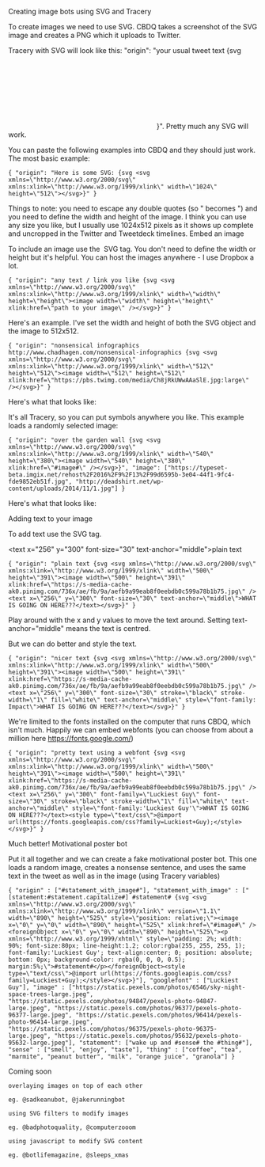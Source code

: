 Creating image bots using SVG and Tracery

To create images we need to use SVG. CBDQ takes a screenshot of the SVG image and creates a PNG which it uploads to Twitter.

Tracery with SVG will look like this: "origin": "your usual tweet text {svg <svg>YOUR SVG CODE</svg>}". Pretty much any SVG will work.

You can paste the following examples into CBDQ and they should just work.
The most basic example:

    { "origin": "Here is some SVG: {svg <svg xmlns=\"http://www.w3.org/2000/svg\" xmlns:xlink=\"http://www.w3.org/1999/xlink\" width=\"1024\" height=\"512\"></svg>}" }

Things to note: you need to escape any double quotes (so " becomes \") and you need to define the width and height of the image. I think you can use any size you like, but I usually use 1024x512 pixels as it shows up complete and uncropped in the Twitter and Tweetdeck timelines.
Embed an image

To include an image use the <image> SVG tag. You don't need to define the width or height but it's helpful. You can host the images anywhere - I use Dropbox a lot.

    { "origin": "any text / link you like {svg <svg xmlns=\"http://www.w3.org/2000/svg\" xmlns:xlink=\"http://www.w3.org/1999/xlink\" width=\"width\" height=\"height\"><image width=\"width\" height=\"height\" xlink:href=\"path to your image\" /></svg>}" }

Here's an example. I've set the width and height of both the SVG object and the image to 512x512.

    { "origin": "nonsensical infographics http://www.chadhagen.com/nonsensical-infographics {svg <svg xmlns=\"http://www.w3.org/2000/svg\" xmlns:xlink=\"http://www.w3.org/1999/xlink\" width=\"512\" height=\"512\"><image width=\"512\" height=\"512\" xlink:href=\"https://pbs.twimg.com/media/Ch8jRkUWwAAaSlE.jpg:large\" /></svg>}" }

Here's what that looks like:

It's all Tracery, so you can put symbols anywhere you like. This example loads a randomly selected image:

    { "origin": "over the garden wall {svg <svg xmlns=\"http://www.w3.org/2000/svg\" xmlns:xlink=\"http://www.w3.org/1999/xlink\" width=\"540\" height=\"380\"><image width=\"540\" height=\"380\" xlink:href=\"#image#\" /></svg>}", "image": ["https://typeset-beta.imgix.net/rehost%2F2016%2F9%2F13%2F99d6595b-3e04-44f1-9fc4-fde9852eb51f.jpg", "http://deadshirt.net/wp-content/uploads/2014/11/1.jpg"] }

Here's what that looks like:

Adding text to your image

To add text use the <text> SVG tag.

<text x=\"256\" y=\"300\" font-size=\"30\" text-anchor=\"middle\">plain text</text>

    { "origin": "plain text {svg <svg xmlns=\"http://www.w3.org/2000/svg\" xmlns:xlink=\"http://www.w3.org/1999/xlink\" width=\"500\" height=\"391\"><image width=\"500\" height=\"391\" xlink:href=\"https://s-media-cache-ak0.pinimg.com/736x/ae/fb/9a/aefb9a99eab8f0eebdb0c599a78b1b75.jpg\" /><text x=\"256\" y=\"300\" font-size=\"30\" text-anchor=\"middle\">WHAT IS GOING ON HERE???</text></svg>}" }

Play around with the x and y values to move the text around. Setting text-anchor="middle" means the text is centred.

But we can do better and style the text.

    { "origin": "nicer text {svg <svg xmlns=\"http://www.w3.org/2000/svg\" xmlns:xlink=\"http://www.w3.org/1999/xlink\" width=\"500\" height=\"391\"><image width=\"500\" height=\"391\" xlink:href=\"https://s-media-cache-ak0.pinimg.com/736x/ae/fb/9a/aefb9a99eab8f0eebdb0c599a78b1b75.jpg\" /><text x=\"256\" y=\"300\" font-size=\"30\" stroke=\"black\" stroke-width=\"1\" fill=\"white\" text-anchor=\"middle\" style=\"font-family: Impact\">WHAT IS GOING ON HERE???</text></svg>}" }

We're limited to the fonts installed on the computer that runs CBDQ, which isn't much. Happily we can embed webfonts (you can choose from about a million here https://fonts.google.com/)

    { "origin": "pretty text using a webfont {svg <svg xmlns=\"http://www.w3.org/2000/svg\" xmlns:xlink=\"http://www.w3.org/1999/xlink\" width=\"500\" height=\"391\"><image width=\"500\" height=\"391\" xlink:href=\"https://s-media-cache-ak0.pinimg.com/736x/ae/fb/9a/aefb9a99eab8f0eebdb0c599a78b1b75.jpg\" /><text x=\"256\" y=\"300\" font-family=\"Luckiest Guy\" font-size=\"30\" stroke=\"black\" stroke-width=\"1\" fill=\"white\" text-anchor=\"middle\" style=\"font-family:'Luckiest Guy'\">WHAT IS GOING ON HERE???</text><style type=\"text/css\">@import url(https://fonts.googleapis.com/css?family=Luckiest+Guy);</style></svg>}" }

Much better!
Motivational poster bot

Put it all together and we can create a fake motivational poster bot. This one loads a random image, creates a nonsense sentence, and uses the same text in the tweet as well as in the image (using Tracery variables)

    { "origin" : ["#statement_with_image#"], "statement_with_image" : ["[statement:#statement.capitalize#] #statement# {svg <svg xmlns=\"http://www.w3.org/2000/svg\" xmlns:xlink=\"http://www.w3.org/1999/xlink\" version=\"1.1\" width=\"890\" height=\"525\" style=\"position: relative;\"><image x=\"0\" y=\"0\" width=\"890\" height=\"525\" xlink:href=\"#image#\" /><foreignObject x=\"0\" y=\"0\" width=\"890\" height=\"525\"><p xmlns=\"http://www.w3.org/1999/xhtml\" style=\"padding: 2%; width: 90%; font-size:80px; line-height:1.2; color:rgba(255, 255, 255, 1); font-family:'Luckiest Guy'; text-align:center; 0; position: absolute; bottom: 0px; background-color: rgba(0, 0, 0, 0.5); margin:5%;\">#statement#</p></foreignObject><style type=\"text/css\">@import url(https://fonts.googleapis.com/css?family=Luckiest+Guy);</style></svg>}"], "googlefont" : ["Luckiest Guy"], "image" : ["https://static.pexels.com/photos/6546/sky-night-space-trees-large.jpeg", "https://static.pexels.com/photos/94847/pexels-photo-94847-large.jpeg", "https://static.pexels.com/photos/96377/pexels-photo-96377-large.jpeg", "https://static.pexels.com/photos/96414/pexels-photo-96414-large.jpeg", "https://static.pexels.com/photos/96375/pexels-photo-96375-large.jpeg", "https://static.pexels.com/photos/95632/pexels-photo-95632-large.jpeg"], "statement": ["wake up and #sense# the #thing#"], "sense" : ["smell", "enjoy", "taste"], "thing" : ["coffee", "tea", "marmite", "peanut butter", "milk", "orange juice", "granola"] }

Coming soon

    overlaying images on top of each other

    eg. @sadkeanubot, @jakerunningbot

    using SVG filters to modify images

    eg. @badphotoquality, @computerzooom

    using javascript to modify SVG content

    eg. @botlifemagazine, @sleeps_xmas
